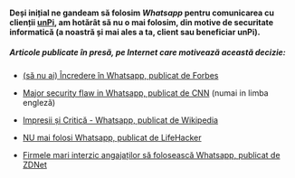 
#### Deși inițial ne gandeam să folosim _Whatsapp_ pentru comunicarea cu clienții [unPi](https://www.unpi.ro/), am hotărât să nu o mai folosim, din motive de securitate informatică (a noastră și mai ales a ta, client sau beneficiar **unPi**).

##### Articole publicate în presă, pe Internet care motivează această decizie:

- [(să nu ai) Încredere în Whatsapp, publicat de Forbes](https://translate.google.com/translate?sl=auto&tl=ro&u=https%3A%2F%2Fwww.forbes.com%2Fsites%2Fkateoflahertyuk%2F2020%2F02%2F29%2Fwhatsapp-security-is-this-hidden-flaw-a-new-reason-to-leave%2F%23749ade5b90b6)

- [Major security flaw in Whatsapp, publicat de CNN](https://edition.cnn.com/2019/05/14/tech/whatsapp-attack/index.html) (numai in limba engleză)

- [Impresii și Critică - Whatsapp, publicat de Wikipedia](https://translate.google.com/translate?sl=auto&tl=ro&u=https%3A%2F%2Fen.wikipedia.org%2Fwiki%2FReception_and_criticism_of_WhatsApp_security_and_privacy_features)

- [NU mai folosi Whatsapp, publicat de LifeHacker](https://translate.google.com/translate?sl=auto&tl=ro&u=https%3A%2F%2Flifehacker.com%2Fstop-using-whatsapp-if-you-care-about-your-privacy-1825719172)

- [Firmele mari interzic angajaților să folosească Whatsapp, publicat de ZDNet](https://translate.google.com/translate?sl=auto&tl=ro&u=https%3A%2F%2Fwww.zdnet.com%2Farticle%2Fwhatsapp-is-among-the-most-blacklisted-apps-in-the-enterprise%2F)
